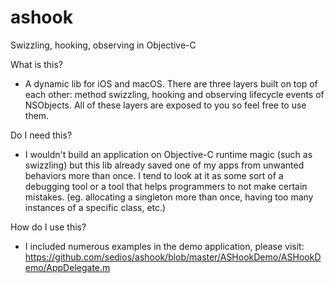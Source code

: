 # ashook
Swizzling, hooking, observing in Objective-C

What is this?
- A dynamic lib for iOS and macOS. There are three layers built on top of each other: method swizzling, hooking and observing lifecycle events of NSObjects. All of these layers are exposed to you so feel free to use them.

Do I need this?
- I wouldn't build an application on Objective-C runtime magic (such as swizzling) but this lib already saved one of my apps from unwanted behaviors more than once. I tend to look at it as some sort of a debugging tool or a tool that helps programmers to not make certain mistakes. (eg. allocating a singleton more than once, having too many instances of a specific class, etc.)

How do I use this?
- I included numerous examples in the demo application, please visit: https://github.com/sedios/ashook/blob/master/ASHookDemo/ASHookDemo/AppDelegate.m

